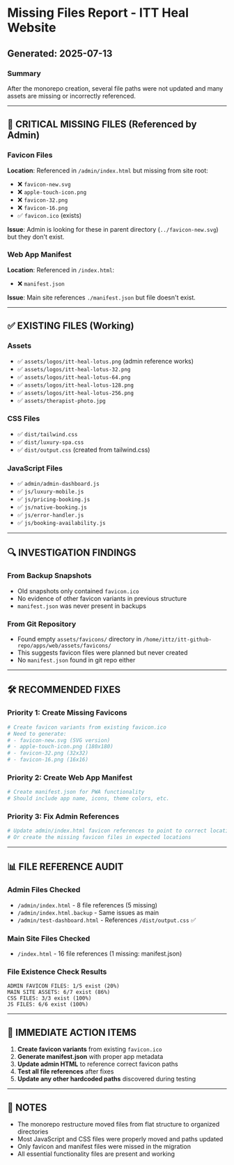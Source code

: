 # Missing Files Report - ITT Heal Website
## Generated: 2025-07-13

### Summary
After the monorepo creation, several file paths were not updated and many assets are missing or incorrectly referenced.

---

## 🔴 CRITICAL MISSING FILES (Referenced by Admin)

### Favicon Files
**Location**: Referenced in `/admin/index.html` but missing from site root:
- ❌ `favicon-new.svg` 
- ❌ `apple-touch-icon.png`
- ❌ `favicon-32.png` 
- ❌ `favicon-16.png`
- ✅ `favicon.ico` (exists)

**Issue**: Admin is looking for these in parent directory (`../favicon-new.svg`) but they don't exist.

### Web App Manifest
**Location**: Referenced in `/index.html`:
- ❌ `manifest.json` 

**Issue**: Main site references `./manifest.json` but file doesn't exist.

---

## ✅ EXISTING FILES (Working)

### Assets
- ✅ `assets/logos/itt-heal-lotus.png` (admin reference works)
- ✅ `assets/logos/itt-heal-lotus-32.png`
- ✅ `assets/logos/itt-heal-lotus-64.png`
- ✅ `assets/logos/itt-heal-lotus-128.png`
- ✅ `assets/logos/itt-heal-lotus-256.png`
- ✅ `assets/therapist-photo.jpg`

### CSS Files
- ✅ `dist/tailwind.css`
- ✅ `dist/luxury-spa.css`
- ✅ `dist/output.css` (created from tailwind.css)

### JavaScript Files
- ✅ `admin/admin-dashboard.js`
- ✅ `js/luxury-mobile.js`
- ✅ `js/pricing-booking.js`
- ✅ `js/native-booking.js`
- ✅ `js/error-handler.js`
- ✅ `js/booking-availability.js`

---

## 🔍 INVESTIGATION FINDINGS

### From Backup Snapshots
- Old snapshots only contained `favicon.ico`
- No evidence of other favicon variants in previous structure
- `manifest.json` was never present in backups

### From Git Repository
- Found empty `assets/favicons/` directory in `/home/ittz/itt-github-repo/apps/web/assets/favicons/`
- This suggests favicon files were planned but never created
- No `manifest.json` found in git repo either

---

## 🛠️ RECOMMENDED FIXES

### Priority 1: Create Missing Favicons
```bash
# Create favicon variants from existing favicon.ico
# Need to generate:
# - favicon-new.svg (SVG version)
# - apple-touch-icon.png (180x180)
# - favicon-32.png (32x32)
# - favicon-16.png (16x16)
```

### Priority 2: Create Web App Manifest
```bash
# Create manifest.json for PWA functionality
# Should include app name, icons, theme colors, etc.
```

### Priority 3: Fix Admin References
```bash
# Update admin/index.html favicon references to point to correct locations
# Or create the missing favicon files in expected locations
```

---

## 📊 FILE REFERENCE AUDIT

### Admin Files Checked
- `/admin/index.html` - 8 file references (5 missing)
- `/admin/index.html.backup` - Same issues as main
- `/admin/test-dashboard.html` - References `/dist/output.css` ✅

### Main Site Files Checked  
- `/index.html` - 16 file references (1 missing: manifest.json)

### File Existence Check Results
```
ADMIN FAVICON FILES: 1/5 exist (20%)
MAIN SITE ASSETS: 6/7 exist (86%)
CSS FILES: 3/3 exist (100%)
JS FILES: 6/6 exist (100%)
```

---

## 🎯 IMMEDIATE ACTION ITEMS

1. **Create favicon variants** from existing `favicon.ico`
2. **Generate manifest.json** with proper app metadata
3. **Update admin HTML** to reference correct favicon paths
4. **Test all file references** after fixes
5. **Update any other hardcoded paths** discovered during testing

---

## 📝 NOTES

- The monorepo restructure moved files from flat structure to organized directories
- Most JavaScript and CSS files were properly moved and paths updated
- Only favicon and manifest files were missed in the migration
- All essential functionality files are present and working